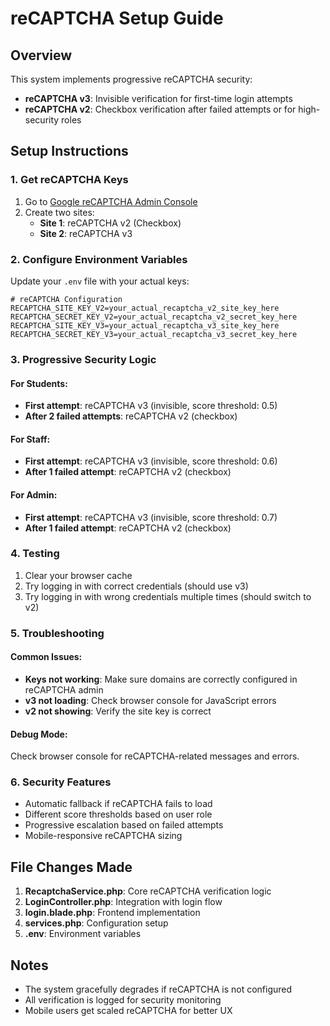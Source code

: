 # reCAPTCHA Setup Guide

## Overview
This system implements progressive reCAPTCHA security:
- **reCAPTCHA v3**: Invisible verification for first-time login attempts
- **reCAPTCHA v2**: Checkbox verification after failed attempts or for high-security roles

## Setup Instructions

### 1. Get reCAPTCHA Keys
1. Go to [Google reCAPTCHA Admin Console](https://www.google.com/recaptcha/admin)
2. Create two sites:
   - **Site 1**: reCAPTCHA v2 (Checkbox)
   - **Site 2**: reCAPTCHA v3

### 2. Configure Environment Variables
Update your `.env` file with your actual keys:

```env
# reCAPTCHA Configuration
RECAPTCHA_SITE_KEY_V2=your_actual_recaptcha_v2_site_key_here
RECAPTCHA_SECRET_KEY_V2=your_actual_recaptcha_v2_secret_key_here
RECAPTCHA_SITE_KEY_V3=your_actual_recaptcha_v3_site_key_here
RECAPTCHA_SECRET_KEY_V3=your_actual_recaptcha_v3_secret_key_here
```

### 3. Progressive Security Logic

#### For Students:
- **First attempt**: reCAPTCHA v3 (invisible, score threshold: 0.5)
- **After 2 failed attempts**: reCAPTCHA v2 (checkbox)

#### For Staff:
- **First attempt**: reCAPTCHA v3 (invisible, score threshold: 0.6)
- **After 1 failed attempt**: reCAPTCHA v2 (checkbox)

#### For Admin:
- **First attempt**: reCAPTCHA v3 (invisible, score threshold: 0.7)
- **After 1 failed attempt**: reCAPTCHA v2 (checkbox)

### 4. Testing
1. Clear your browser cache
2. Try logging in with correct credentials (should use v3)
3. Try logging in with wrong credentials multiple times (should switch to v2)

### 5. Troubleshooting

#### Common Issues:
- **Keys not working**: Make sure domains are correctly configured in reCAPTCHA admin
- **v3 not loading**: Check browser console for JavaScript errors
- **v2 not showing**: Verify the site key is correct

#### Debug Mode:
Check browser console for reCAPTCHA-related messages and errors.

### 6. Security Features
- Automatic fallback if reCAPTCHA fails to load
- Different score thresholds based on user role
- Progressive escalation based on failed attempts
- Mobile-responsive reCAPTCHA sizing

## File Changes Made

1. **RecaptchaService.php**: Core reCAPTCHA verification logic
2. **LoginController.php**: Integration with login flow
3. **login.blade.php**: Frontend implementation
4. **services.php**: Configuration setup
5. **.env**: Environment variables

## Notes
- The system gracefully degrades if reCAPTCHA is not configured
- All verification is logged for security monitoring
- Mobile users get scaled reCAPTCHA for better UX